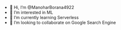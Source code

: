 - 👋 Hi, I’m @ManoharBorana4922
- 👀 I’m interested in ML
- 🌱 I’m currently learning Serverless
- 💞️ I’m looking to collaborate on Google Search Engine

<!---
ManoharBorana4922/ManoharBorana4922 is a ✨ special ✨ repository because its `README.md` (this file) appears on your GitHub profile.
You can click the Preview link to take a look at your changes.
--->
